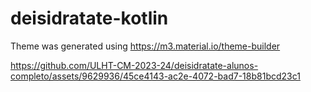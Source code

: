 # deisidratate-kotlin

Theme was generated using https://m3.material.io/theme-builder

https://github.com/ULHT-CM-2023-24/deisidratate-alunos-completo/assets/9629936/45ce4143-ac2e-4072-bad7-18b81bcd23c1

